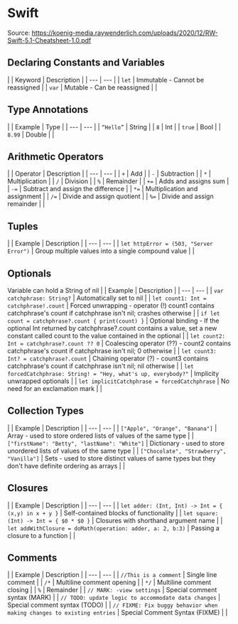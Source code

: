 # Swift
Source: https://koenig-media.raywenderlich.com/uploads/2020/12/RW-Swift-5.1-Cheatsheet-1.0.pdf

## Declaring Constants and Variables
|
| Keyword | Description |
| --- | --- |
| `let` | Immutable - Cannot be reassigned |
| `var` | Mutable - Can be reassigned |
|
## Type Annotations
|
| Example | Type |
| --- | --- |
| `“Hello”` | String |
| `8` | Int |
| `true` | Bool |
| `8.99` | Double |
|
## Arithmetic Operators
|
| Operator | Description |
| --- | --- |
| `+` | Add |
| `-` | Subtraction | 
| `*` | Multiplication |
| `/` | Division |
| `%` | Remainder |
| `+=` | Adds and assigns sum |
| `-=` | Subtract and assign the difference |
| `*=` | Multiplication and assignment |
| `/=` | Divide and assign quotient |
| `%=` | Divide and assign remainder |
|
## Tuples
|
| Example | Description |
| --- | --- |
| `let httpError = (503, "Server Error")` | Group multiple values into a single compound value |
|
## Optionals
Variable can hold a String of nil
|
| Example | Description |
| --- | --- |
| `var catchphrase: String?` | Automatically set to nil |
| `let count1: Int = catchphrase!.count` | Forced unwrapping - operator (!) count1 contains catchphrase's count if catchphrase isn't nil; crashes otherwise |
| `if let count = catchphrase?.count { print(count) }` | Optional binding - If the optional Int returned by catchphrase?.count contains a value, set a new constant called count to the value contained in the optional |
| `let count2: Int = catchphrase?.count ?? 0` | Coalescing operator (??) - count2 contains catchphrase's count if catchphrase isn't nil; 0 otherwise |
| `let count3: Int? = catchphrase?.count` | Chaining operator (?) - count3 contains catchphrase's count if catchphrase isn't nil; nil otherwise |
| `let forcedCatchphrase: String! = "Hey, what's up, everybody?"` | Implicity unwrapped optionals |
| `let implicitCatchphrase = forcedCatchphrase` | No need for an exclamation mark |
|
## Collection Types
|
| Example | Description |
| --- | --- |
| `["Apple", "Orange", "Banana"]` | Array -  used to store ordered lists of values of the same type |
| `["firstName": "Betty", "lastName": "White"]` | Dictionary - used to store unordered lists of values of the same type | 
| `["Chocolate", "Strawberry", "Vanilla"]` | Sets - used to store distinct values of same types but they don't have definite ordering as arrays |
|
## Closures
|
| Example | Description |
| --- | --- |
| `let adder: (Int, Int) -> Int = { (x,y) in x + y }` | Self-contained blocks of functionality |
| `let square: (Int) -> Int = { $0 * $0 }` | Closures with shorthand argument name |
| `let addWithClosure = doMath(operation: adder, a: 2, b:3)` | Passing a closure to a function |
|
## Comments
|
| Example | Description |
| --- | --- |
| `//This is a comment` | Single line comment | 
| `/*` | Multiline comment opening |
| `*/` | Multiline comment closing |
| `%` | Remainder |
| `// MARK: -view settings` | Special comment syntax (MARK) |
| `// TODO: update logic to accommodate data changes` | Special comment syntax (TODO) |
| `// FIXME: Fix buggy behavior when making changes to existing entries` | Special Comment Syntax (FIXME) |
|